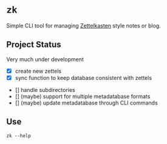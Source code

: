 # `zk`

Simple CLI tool for managing [Zettelkasten](https://zettelkasten.de/posts/overview/) style notes or blog.

## Project Status

Very much under development

- [x] create new zettels
- [x] sync function to keep database consistent with zettels
- [] handle subdirectories
- [] (maybe) support for multiple metadatabase formats
- [] (maybe) update metadatabase through CLI commands

## Use

`zk --help`
